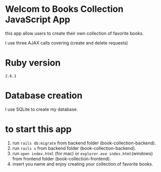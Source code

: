 # Welcom to Books Collection JavaScript App
this app allow users to create their own collection of favorite books. 

I use three AJAX calls covering (create and delete requests)
 
# Ruby version
  `2.6.1`

# Database creation
I use SQLite to create my database.

# to start this app 
1. run `rails db:migrate` from backend folder (book-collection-backend).
2. run `rails s` from backend folder (book-collection-backend).
3. run `open index.html` (for mac) or `explorer.exe index.html`(windows) from frontend folder (book-collection-frontend).
4. insert you name and enjoy creating your collection of favorite books.

